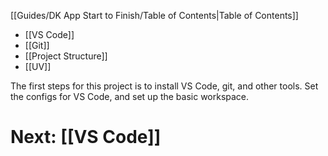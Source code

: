 [[Guides/DK App Start to Finish/Table of Contents|Table of Contents]]

- [[VS Code]]
- [[Git]]
- [[Project Structure]]
- [[UV]]


The first steps for this project is to install VS Code, git, and other tools.  Set the configs for VS Code, and set up the basic workspace.

# Next: [[VS Code]]
